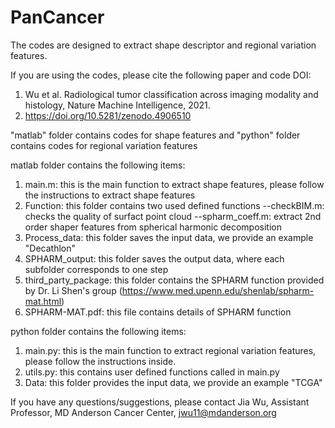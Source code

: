 # PanCancer

The codes are designed to extract shape descriptor and regional variation features. 

If you are using the codes, please cite the following paper and code DOI:
1. Wu et al. Radiological tumor classification across imaging modality and histology, Nature Machine Intelligence, 2021.
2. https://doi.org/10.5281/zenodo.4906510

"matlab" folder contains codes for shape features and "python" folder contains codes for regional variation features

matlab folder contains the following items:
1. main.m:  this is the main function to extract shape features, please follow the instructions to extract shape features
2. Function: this folder contains two used defined functions
   --checkBIM.m: checks the quality of surfact point cloud
   --spharm_coeff.m: extract 2nd order shaper features from spherical harmonic decomposition
3. Process_data: this folder saves the input data, we provide an example "Decathlon"
4. SPHARM_output: this folder saves the output data, where each subfolder corresponds to one step
5. third_party_package: this folder contains the SPHARM function provided by Dr. Li Shen's group (https://www.med.upenn.edu/shenlab/spharm-mat.html)
6. SPHARM-MAT.pdf: this file contains details of SPHARM function


python folder contains the following items:
1. main.py: this is the main function to extract regional variation features, please follow the instructions inside.
2. utils.py: this contains user defined functions called in main.py
3. Data: this folder provides the input data, we provide an example "TCGA"

If you have any questions/suggestions, please contact Jia Wu, Assistant Professor, MD Anderson Cancer Center, jwu11@mdanderson.org
